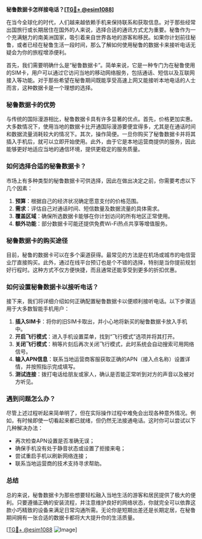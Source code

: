 **秘鲁数据卡怎样接电话？[[TG💪+ @esim1088](https://t.me/s/esim1088)]**

在当今全球化的时代，人们越来越依赖手机来保持联系和获取信息。对于那些经常出国旅行或长期居住在国外的人来说，选择合适的通讯方式尤为重要。秘鲁作为一个充满魅力的南美洲国家，吸引着来自世界各地的游客和移民。如果你计划前往秘鲁，或者已经在秘鲁生活一段时间，那么了解如何使用秘鲁的数据卡来接听电话无疑会为你的旅程增添便利。

首先，我们需要明确什么是“秘鲁数据卡”。简单来说，它是一种专门为在秘鲁使用的SIM卡，用户可以通过它访问当地的移动网络服务，包括通话、短信以及互联网接入等功能。对于那些希望在秘鲁期间既能享受高速上网又能接听本地电话的人士而言，这种数据卡是一个理想的选择。

### 秘鲁数据卡的优势

与传统的国际漫游相比，秘鲁数据卡具有许多显著的优点。首先，价格更加实惠。大多数情况下，使用当地的数据卡比开通国际漫游要便宜得多，尤其是在通话时间和数据流量消耗较大的情况下。其次，操作简便。一旦你购买了秘鲁数据卡并将其插入手机后，就可以立即开始使用。此外，由于它是本地运营商提供的服务，因此能够更好地适应当地的通信环境，提供更稳定的服务质量。

### 如何选择合适的秘鲁数据卡？

市场上有多种类型的秘鲁数据卡可供选择，因此在做出决定之前，你需要考虑以下几个因素：

1. **预算**：根据自己的经济状况确定愿意支付的价格范围。
2. **需求**：评估自己对通话时间、短信数量及数据流量的具体需求。
3. **覆盖区域**：确保所选数据卡能够在你计划访问的所有地区正常使用。
4. **额外功能**：部分数据卡可能还提供免费Wi-Fi热点共享等增值服务。

### 秘鲁数据卡的购买途径

目前，秘鲁的数据卡可以在多个渠道获得。最常见的方法是在机场或城市的电信营业厅直接购买。此外，通过在线平台预订也是个不错的选择，特别是当你提前规划好行程时。这种方式不仅方便快捷，而且通常还能享受到更多的折扣优惠。

### 如何设置秘鲁数据卡以接听电话？

接下来，我们将详细介绍如何正确配置秘鲁数据卡以便顺利接听电话。以下步骤适用于大多数智能手机用户：

1. **插入SIM卡**：将你的旧SIM卡取出，并小心地将新买的秘鲁数据卡放入手机中。
2. **开启飞行模式**：进入手机设置菜单，找到“飞行模式”选项并将其打开。
3. **关闭飞行模式**：稍等片刻后再次关闭飞行模式，此时系统会自动搜索可用网络信号。
4. **输入APN信息**：联系当地运营商客服获取正确的APN（接入点名称）设置详情，并按照指示完成填写。
5. **测试连接**：拨打电话给朋友或家人，确认是否能正常听到对方的声音以及被对方听见。

### 遇到问题怎么办？

尽管上述过程听起来简单明了，但在实际操作过程中难免会出现各种意外情况。例如，有时候即使一切看起来都已就绪，但仍然无法接通电话。这时你可以尝试以下几种解决办法：

- 再次检查APN设置是否准确无误；
- 确保手机没有处于静音状态或设置了拒接来电；
- 尝试重启手机以刷新网络连接；
- 联系当地运营商的技术支持寻求帮助。

### 总结

总的来说，秘鲁数据卡为那些想要轻松融入当地生活的游客和居民提供了极大的便利。只要遵循正确的安装流程，并注意维护良好的网络状态，你就完全可以依靠这款小巧精致的设备来满足日常沟通所需。无论你是短期出差还是长期定居，在秘鲁期间拥有一张合适的数据卡都将大大提升你的生活质量。

[[TG💪+ @esim1088](https://t.me/s/esim1088) ![Image](https://i.postimg.cc/4NQfJmqS/Snipaste-2025-05-13-00-14-12.png)]